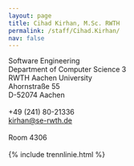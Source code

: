 ```yaml
---
layout: page
title: Cihad Kirhan, M.Sc. RWTH
permalink: /staff/Cihad.Kirhan/
nav: false
---
```


<div class="container">
    <div class="row">
        <div class="col-lg-4">
          Software Engineering<br>
          Department of Computer Science 3<br>
          RWTH Aachen University<br>
          Ahornstraße 55<br>
          D-52074 Aachen<br>
          <br>
          +49 (241) 80-21336<br>
          <a href="mailto:kirhan@se-rwth.de">kirhan@se-rwth.de</a><br>
          <br>
          Room 4306
        </div>
    </div>
</div>

<br>
{% include trennlinie.html %}
